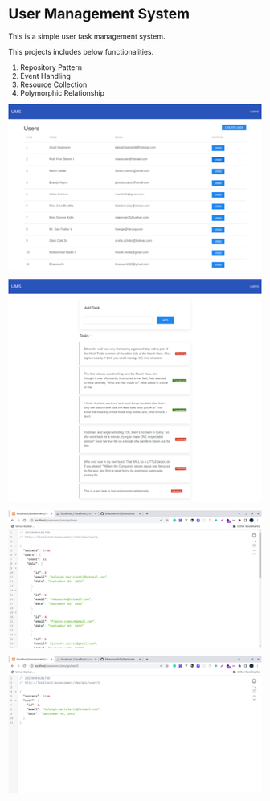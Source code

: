 # User Management System

This is a simple user task management system.

This projects includes below functionalities.

1. Repository Pattern
2. Event Handling
3. Resource Collection
4. Polymorphic Relationship

![](2022-09-04-10-15-40.png)

![](2022-09-04-10-16-12.png)

![](2022-09-04-10-17-20.png)

![](2022-09-04-10-17-39.png)